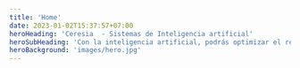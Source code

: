 ```yaml
---
title: 'Home'
date: 2023-01-02T15:37:57+07:00
heroHeading: 'Ceresia  - Sistemas de Inteligencia artificial'
heroSubHeading: 'Con la inteligencia artificial, podrás optimizar el rendimiento de tu producción de manera más eficiente y precisa que nunca.'
heroBackground: 'images/hero.jpg'
---
```

